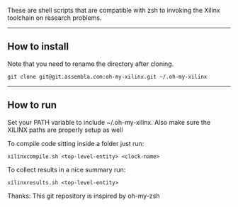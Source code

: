 These are shell scripts that are compatible with zsh to invoking the Xilinx
toolchain on research problems.

----------------
How to install
----------------

Note that you need to rename the directory after cloning.

```git clone git@git.assembla.com:oh-my-xilinx.git ~/.oh-my-xilinx```

--------------
How to run
--------------
Set your PATH variable to include ~/.oh-my-xilinx. Also make sure the XILINX paths are properly setup as well

To compile code sitting inside a folder just run:

```xilinxcompile.sh <top-level-entity> <clock-name>```

To collect results in a nice summary run:
 
```xilinxresults.sh <top-level-entity>```

Thanks: This git repository is inspired by oh-my-zsh